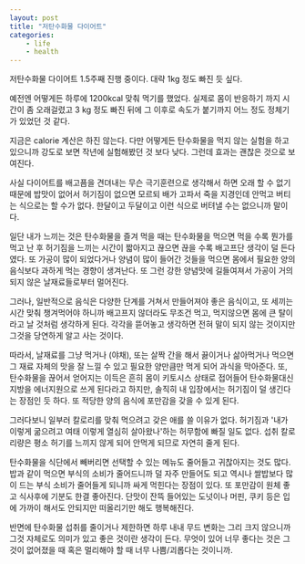 ```yaml
---
layout: post
title: "저탄수화물 다이어트"
categories:
    - life
    - health
---
```


저탄수화물 다이어트 1.5주째 진행 중이다. 대략 1kg 정도 빠진 듯 싶다.

예전엔 어떻게든 하루에 1200kcal 맞춰 먹기를 했었다. 실제로 몸이 반응하기 까지 시간이 좀 오래걸렸고 3 kg 정도 빠진 뒤에 그 이후로 속도가 붙기까지 어느 정도 정체기가 있었던 것 같다.

지금은 calorie 계산은 하진 않는다. 다만 어떻게든 탄수화물을 먹지 않는 실험을 하고 있으니까 강도로 보면 작년에 실험해봤던 것 보다 낮다. 그런데 효과는 괜찮은 것으로 보여진다. 

사실 다이어트를 배고픔을 견뎌내는 무슨 극기훈련으로 생각해서 하면 오래 할 수 없기 때문에 밥맛이 없어서 허기짐이 없으면 모르되 배가 고파서 죽을 지경인데 안먹고 버티는 식으로는 할 수가 없다. 한달이고 두달이고 이런 식으로 버텨낼 수는 없으니까 말이다.

일단 내가 느끼는 것은 탄수화물을 즐겨 먹을 때는 탄수화물을 먹으면 먹을 수록 뭔가를 먹고 난 후 허기짐을 느끼는 시간이 짧아지고 끊으면 끊을 수록 배고프단 생각이 덜 든다였다. 또 가공이 많이 되었다거나 양념이 많이 들어간 것들을 먹으면 몸에서 필요한 양의 음식보다 과하게 먹는 경향이 생겨난다. 또 그런 강한 양념맛에 길들여져서 가공이 거의 되지 않은 날재료들로부터 멀어진다.

그러나, 일반적으로 음식은 다양한 단계를 거쳐서 만들어져야 좋은 음식이고, 또 세끼는 시간 맞춰 챙겨먹어야 하니까 배고프지 않더라도 무조건 먹고, 먹지않으면 몸에 큰 탈이라고 날 것처럼 생각하게 된다. 각각을 뜯어놓고 생각하면 전혀 말이 되지 않는 것이지만 그것을 당연하게 알고 사는 것이다.

따라서, 날재료를 그냥 먹거나 (야채), 또는 살짝 간을 해서 끓이거나 삶아먹거나 먹으면 그 재료 자체의 맛을 잘 느낄 수 있고 필요한 양만큼만 먹게 되어 과식을 막아준다. 또, 탄수화물을 끊어서 얻어지는 이득은 흔히 몸이 키토시스 상태로 접어들어 탄수화물대신 지방을 에너지원으로 쓰게 된다라고 하지만, 솔직히 내 입장에서는 허기짐이 덜 생긴다는 장점인 듯 하다. 또 적당한 양의 음식에 포만감을 갖을 수 있게 된다.

그러다보니 일부러 칼로리를 맞춰 먹으려고 갖은 애를 쓸 이유가 없다. 허기짐과 '내가 이렇게 굶으려고 여태 이렇게 열심히 살아왔나'하는 허무함에 빠질 일도 없다. 섭취 칼로리량은 평소 허기를 느끼지 않게 되어 안먹게 되므로 자연히 줄게 된다.

탄수화물을 식단에서 빼버리면 선택할 수 있는 메뉴도 줄어들고 귀찮아지는 것도 많다. 밥과 같이 먹으면 부식의 소비가 줄어드니까 덜 자주 만들어도 되고 역시나 쌀밥보다 많이 드는 부식 소비가 줄어들게 되니까 싸게 먹힌다는 장점이 있다. 또 포만감이 원체 좋고 식사후에 기분도 한결 좋아진다. 단맛이 잔뜩 들어있는 도넛이나 머핀, 쿠키 등은 입에 가까이 해서도 안되지만 떠올리기만 해도 행복해진다. 

반면에 탄수화물 섭취를 줄이거나 제한하면 하루 내내 무드 변화는 그리 크지 않으니까 그것 자체로도 의미가 있고 좋은 것이란 생각이 든다. 무엇이 있어 너무 좋다는 것은 그것이 없어졌을 때 혹은 멀리해야 할 때 너무 나쁨/괴롭다는 것이니까. 

